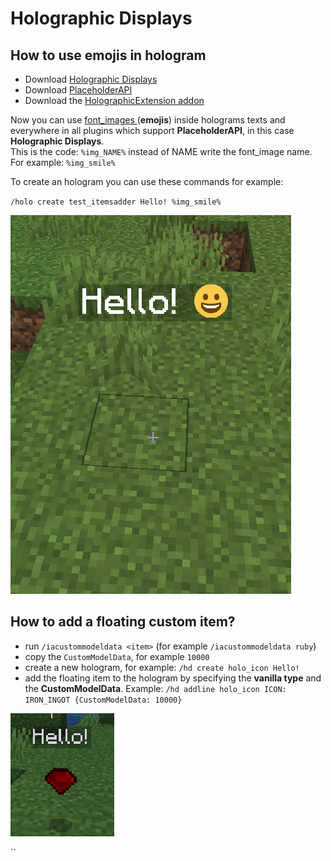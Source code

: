 # Holographic Displays

## How to use emojis in hologram

* Download [Holographic Displays](https://dev.bukkit.org/projects/holographic-displays)
* Download [PlaceholderAPI](https://www.spigotmc.org/resources/placeholderapi.6245/)
* Download the [HolographicExtension addon](https://www.spigotmc.org/resources/holographicextension.18461/)

Now you can use [font\_images ](../../plugin-usage/adding-content/font-images/)(**emojis**) inside holograms texts and everywhere in all plugins which support **PlaceholderAPI**, in this case **Holographic Displays**.\
This is the code: `%img_NAME%` instead of NAME write the font\_image name.\
For example: `%img_smile%`

To create an hologram you can use these commands for example:

`/holo create test_itemsadder Hello! %img_smile%`

![](<../../.gitbook/assets/image (9).png>)

## How to add a floating custom item?

* run `/iacustommodeldata <item>` (for example `/iacustommodeldata ruby`)
* copy the `CustomModelData`, for example `10000`
* create a new hologram, for example: `/hd create holo_icon Hello!`
* add the floating item to the hologram by specifying the **vanilla type** and the **CustomModelData**. Example: `/hd addline holo_icon ICON: IRON_INGOT {CustomModelData: 10000}`

![](<../../.gitbook/assets/immagine (95).png>)

\`\`

